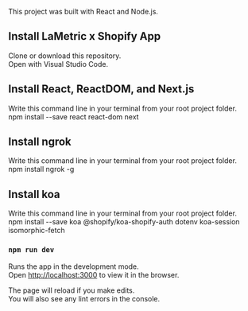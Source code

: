 This project was built with React and Node.js.

## Install LaMetric x Shopify App

Clone or download this repository.<br />
Open with Visual Studio Code.

## Install React, ReactDOM, and Next.js

Write this command line in your terminal from your root project folder.<br />
npm install --save react react-dom next

## Install ngrok

Write this command line in your terminal from your root project folder.<br />
npm install ngrok -g

## Install koa

Write this command line in your terminal from your root project folder.<br />
npm install --save koa @shopify/koa-shopify-auth dotenv koa-session isomorphic-fetch

### `npm run dev`

Runs the app in the development mode.<br />
Open [http://localhost:3000](http://localhost:3000) to view it in the browser.

The page will reload if you make edits.<br />
You will also see any lint errors in the console.